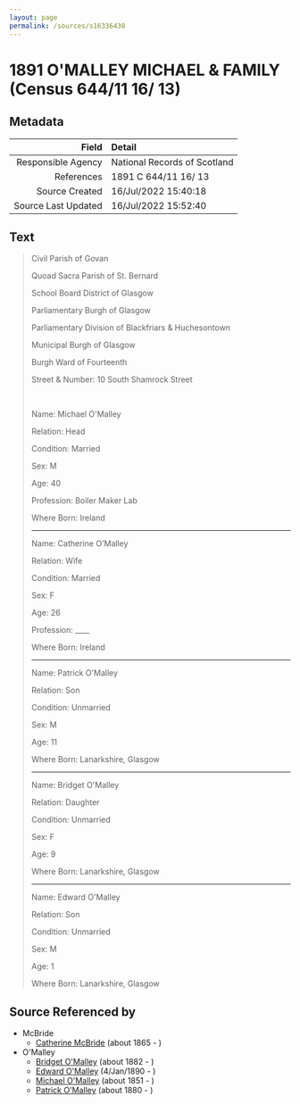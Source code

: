 ```yaml
---
layout: page
permalink: /sources/s16336430
---
```


# 1891 O'MALLEY MICHAEL & FAMILY (Census 644/11 16/ 13)

## Metadata

Field | Detail
---:|:---
Responsible Agency | National Records of Scotland
References | 1891 C 644/11 16/ 13
Source Created | 16/Jul/2022 15:40:18
Source Last Updated | 16/Jul/2022 15:52:40

## Text

> Civil Parish of Govan
>
> Quoad Sacra Parish of St. Bernard
>
> School Board District of Glasgow
>
> Parliamentary Burgh of Glasgow
>
> Parliamentary Division of Blackfriars & Huchesontown
>
> Municipal Burgh of Glasgow
>
> Burgh Ward of Fourteenth
>
> Street & Number: 10 South Shamrock Street
>
> <br/>
>
> Name: Michael O'Malley
>
> Relation: Head
>
> Condition: Married
>
> Sex: M
>
> Age: 40
>
> Profession: Boiler Maker Lab
>
> Where Born: Ireland
>
> ---
>
> Name: Catherine O'Malley
>
> Relation: Wife
>
> Condition: Married
>
> Sex: F
>
> Age: 26
>
> Profession: ____
>
> Where Born: Ireland
>
> ---
>
> Name: Patrick O'Malley
>
> Relation: Son
>
> Condition: Unmarried
>
> Sex: M
>
> Age: 11
>
> Where Born: Lanarkshire, Glasgow
>
> ----
>
> Name: Bridget O'Malley
>
> Relation: Daughter
>
> Condition: Unmarried
>
> Sex: F
>
> Age: 9
>
> Where Born: Lanarkshire, Glasgow
>
> ---
>
> Name: Edward O'Malley
>
> Relation: Son
>
> Condition: Unmarried
>
> Sex: M
>
> Age: 1
>
> Where Born: Lanarkshire, Glasgow
>

## Source Referenced by

* McBride
  * [Catherine McBride](../people/@24941331@-catherine-mcbride-b1865-d.md) (about 1865 - )
* O'Malley
  * [Bridget O'Malley](../people/@26923306@-bridget-o'malley-b1882-d.md) (about 1882 - )
  * [Edward O'Malley](../people/@76741424@-edward-o'malley-b1890-1-4-d.md) (4/Jan/1890 - )
  * [Michael O'Malley](../people/@34933754@-michael-o'malley-b1851-d.md) (about 1851 - )
  * [Patrick O'Malley](../people/@39412375@-patrick-o'malley-b1880-d.md) (about 1880 - )
